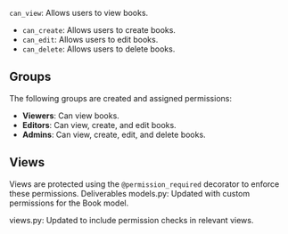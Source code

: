 `can_view`: Allows users to view books.
- `can_create`: Allows users to create books.
- `can_edit`: Allows users to edit books.
- `can_delete`: Allows users to delete books.

## Groups
The following groups are created and assigned permissions:
- **Viewers**: Can view books.
- **Editors**: Can view, create, and edit books.
- **Admins**: Can view, create, edit, and delete books.

## Views
Views are protected using the `@permission_required` decorator to enforce these permissions.
Deliverables
models.py: Updated with custom permissions for the Book model.

views.py: Updated to include permission checks in relevant views.





